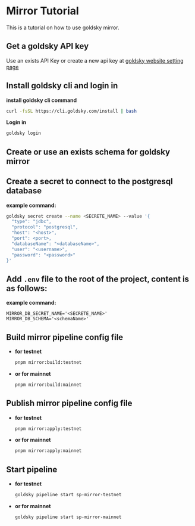 # Mirror Tutorial

This is a tutorial on how to use goldsky mirror.

## Get a goldsky API key

Use an exists API Key or create a new api key at [goldsky website setting page](https://app.goldsky.com/dashboard/settings)

## Install goldsky cli and login in

**install goldsky cli command**

```bash
curl -fsSL https://cli.goldsky.com/install | bash
```

**Login in**

```bash
goldsky login
```

## Create or use an exists schema for goldsky mirror

## Create a secret to connect to the postgresql database

**example command:**

```bash
goldsky secret create --name <SECRETE_NAME> --value '{
  "type": "jdbc",
  "protocol": "postgresql",
  "host": "<host>",
  "port": <port>,
  "databaseName": "<databaseName>",
  "user": "<username>",
  "password": "<password>"
}'
```

## Add `.env` file to the root of the project, content is as follows:
**example command:**
```
MIRROR_DB_SECRET_NAME='<SECRETE_NAME>'
MIRROR_DB_SCHEMA='<schemaName>'
```

## Build mirror pipeline config file

- **for testnet**
  ```bash
  pnpm mirror:build:testnet
  ```
- **or for mainnet**
  ```bash
  pnpm mirror:build:mainnet
  ```

## Publish mirror pipeline config file

- **for testnet**
  ```bash
  pnpm mirror:apply:testnet
  ```
- **or for mainnet**
  ```bash
  pnpm mirror:apply:mainnet
  ```

## Start pipeline

- **for testnet**
  ```bash
  goldsky pipeline start sp-mirror-testnet
  ```
- **or for mainnet**
  ```bash
  goldsky pipeline start sp-mirror-mainnet
  ```

